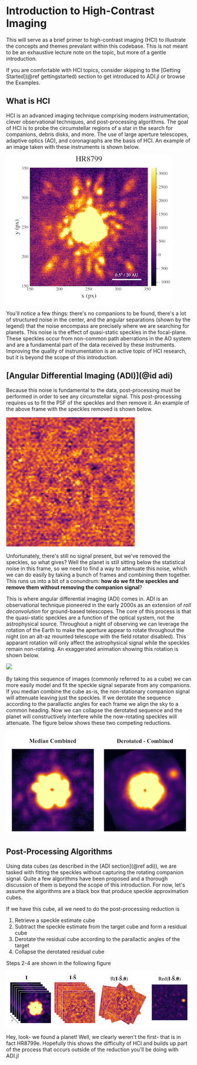 # Introduction to High-Contrast Imaging

This will serve as a brief primer to high-contrast imaging (HCI) to illustrate the concepts and themes prevalant within this codebase. This is not meant to be an exhaustive lecture note on the topic, but more of a gentle introduction.

If you are comfortable with HCI topics, consider skipping to the [Getting Started](@ref gettingstarted) section to get introduced to ADI.jl or browse the Examples.

## What is HCI

HCI is an advanced imaging technique comprising modern instrumentation, clever observational techniques, and post-processing algorithms. The goal of HCI is to probe the circumstellar regions of a star in the search for companions, debris disks, and more. The use of large aperture telescopes, adaptive optics (AO), and coronagraphs are the basis of HCI. An example of an image taken with these instruments is shown below.

![](assets/speckles.png)

You'll notice a few things: there's no companions to be found, there's a lot of structured noise in the center, and the angular separations (shown by the legend) that the noise encompass are precisely where we are searching for planets. This noise is the effect of quasi-static speckles in the focal-plane. These speckles occur from non-common path aberrations in the AO system and are a fundamental part of the data received by these instruments. Improving the quality of instrumentation is an active topic of HCI research, but it is beyond the scope of this introduction.

## [Angular Differential Imaging (ADI)](@id adi)

Because this noise is fundamental to the data, post-processing must be performed in order to see any circumstellar signal. This post-processing requires us to fit the PSF of the speckles and then remove it. An example of the above frame with the speckles removed is shown below.

![](assets/S-1.png)

Unfortunately, there's still no signal present, but we've removed the speckles, so what gives? Well the planet is still sitting below the statistical noise in this frame, so we need to find a way to attenuate this noise, which we can do easily by taking a bunch of frames and combining them together. This runs us into a bit of a conundrum: **how do we fit the speckles and remove them without removing the companion signal**?

This is where angular differential imaging (ADI) comes in. ADI is an observational technique pioneered in the early 2000s as an extension of *roll deconvolution* for ground-based telescopes. The core of this process is that the quasi-static speckles are a function of the optical system, not the astrophysical source. Throughout a night of observing we can leverage the rotation of the Earth to make the aperture appear to rotate throughout the night (on an alt-az mounted telescope with the field rotator disabled). This apparant rotation will only affect the astrophysical signal while the speckles remain non-rotating. An exaggerated animation showing this rotation is shown below.

![](assets/fake_cube.gif)

By taking this sequence of images (commonly referred to as a cube) we can more easily model and fit the speckle signal separate from any companions. If you median combine the cube as-is, the non-stationary companion signal will attenuate leaving just the speckles. If we derotate the sequence according to the parallactic angles for each frame we align the sky to a common heading. Now we can collapse the derotated sequence and the planet will constructively interfere while the now-rotating speckles will attenuate. The figure below shows these two competing reductions.

![](assets/adi_example.png)


## Post-Processing Algorithms

Using data cubes (as described in the [ADI section](@ref adi)), we are tasked with fitting the speckles without capturing the rotating companion signal. Quite a few algorithms have been proposed and a thorough discussion of them is beyond the scope of this introduction. For now, let's assume the algorithms are a black box that produce speckle approximation cubes.

If we have this cube, all we need to do the post-processing reduction is

1. Retrieve a speckle estimate cube
2. Subtract the speckle estimate from the target cube and form a residual cube
3. Derotate the residual cube according to the parallactic angles of the target
4. Collapse the derotated residual cube

Steps 2-4 are shown in the following figure

![](assets/adi_process.png)

Hey, look- we found a planet! Well, we clearly weren't the first- that is in fact HR8799e. Hopefully this shows the difficulty of HCI and builds up part of the process that occurs outside of the reduction you'll be doing with ADI.jl
